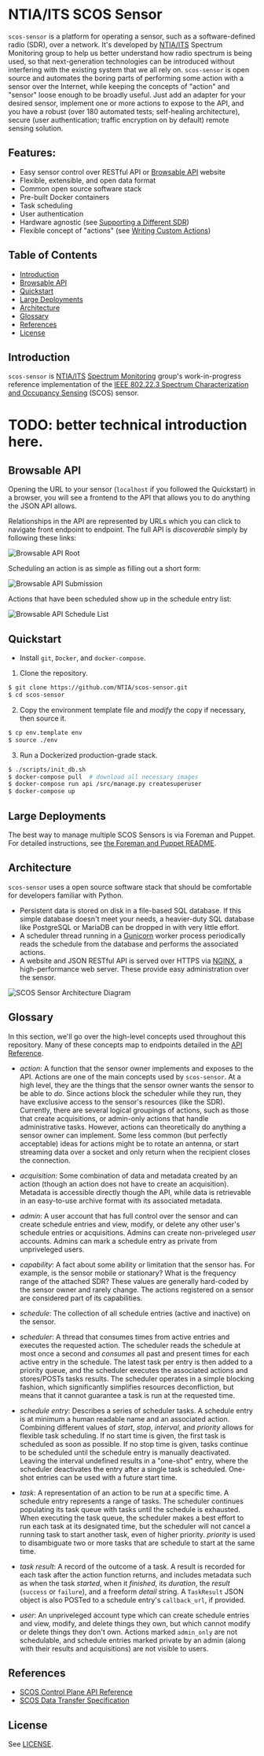 NTIA/ITS SCOS Sensor
====================

`scos-sensor` is a platform for operating a sensor, such as a software-defined
radio (SDR), over a network. It's developed by [NTIA/ITS] Spectrum Monitoring
group to help us better understand how radio spectrum is being used, so that
next-generation technologies can be introduced without interfering with the
existing system that we all rely on. `scos-sensor` is open source and automates
the boring parts of performing some action with a sensor over the Internet,
while keeping the concepts of "action" and "sensor" loose enough to be broadly
useful. Just add an adapter for your desired sensor, implement one or more
actions to expose to the API, and you have a robust (over 180 automated tests;
self-healing architecture), secure (user authentication; traffic encryption on
by default) remote sensing solution.


## Features:

 - Easy sensor control over RESTful API or [Browsable API](#browsable-api) website
 - Flexible, extensible, and open data format
 - Common open source software stack
 - Pre-built Docker containers
 - Task scheduling
 - User authentication
 - Hardware agnostic (see [Supporting a Different
   SDR](DEVELOPING.md#supporting-a-different-sdr))
 - Flexible concept of "actions" (see [Writing Custom
   Actions](DEVELOPING.md#writing-custom-actions))


[NTIA/ITS]: https://its.bldrdoc.gov/


Table of Contents
-----------------

 - [Introduction](#introduction)
 - [Browsable API](#browsable-api)
 - [Quickstart](#quickstart)
 - [Large Deployments](#large-deployments)
 - [Architecture](#architecture)
 - [Glossary](#glossary)
 - [References](#references)
 - [License](#license)


Introduction
------------

`scos-sensor` is [NTIA/ITS] [Spectrum Monitoring] group's work-in-progress
reference implementation of the [IEEE 802.22.3 Spectrum Characterization and
Occupancy Sensing][ieee-link] (SCOS) sensor.

# TODO: better technical introduction here.


[NTIA/ITS]: https://its.bldrdoc.gov/
[Spectrum Monitoring]: https://www.its.bldrdoc.gov/programs/cac/spectrum-monitoring.aspx
[ieee-link]: http://www.ieee802.org/22/P802_22_3_PAR_Detail_Approved.pdf


Browsable API
-------------

Opening the URL to your sensor (`localhost` if you followed the Quickstart) in
a browser, you will see a frontend to the API that allows you to do anything
the JSON API allows.

Relationships in the API are represented by URLs which you can click to
navigate front endpoint to endpoint. The full API is _discoverable_ simply by
following these links:

![Browsable API Root](/docs/img/browsable_api_root.png?raw=true)

Scheduling an action is as simple as filling out a short form:

![Browsable API Submission](/docs/img/browsable_api_submit.png?raw=true)

Actions that have been scheduled show up in the schedule entry list:

![Browsable API Schedule List](/docs/img/browsable_api_schedule_list.png?raw=true)


Quickstart
----------

 - Install `git`, `Docker`, and `docker-compose`.

1) Clone the repository.

```bash
$ git clone https://github.com/NTIA/scos-sensor.git
$ cd scos-sensor
```

2) Copy the environment template file and *modify* the copy if necessary, then
source it.

```bash
$ cp env.template env
$ source ./env
```

3) Run a Dockerized production-grade stack.

```bash
$ ./scripts/init_db.sh
$ docker-compose pull  # download all necessary images
$ docker-compose run api /src/manage.py createsuperuser
$ docker-compose up
```


Large Deployments
-----------------

The best way to manage multiple SCOS Sensors is via Foreman and Puppet. For
detailed instructions, see [the Foreman and Puppet
README](puppet/README.md).


Architecture
------------

`scos-sensor` uses a open source software stack that should be comfortable for
developers familiar with Python.

 - Persistent data is stored on disk in a file-based SQL database. If this
   simple database doesn't meet your needs, a heavier-duty SQL database like
   PostgreSQL or MariaDB can be dropped in with very little effort.
 - A scheduler thread running in a [Gunicorn] worker process periodically reads
   the schedule from the database and performs the associated actions.
 - A website and JSON RESTful API is served over HTTPS via [NGINX], a
   high-performance web server. These provide easy administration over the
   sensor.


![SCOS Sensor Architecture Diagram](/docs/img/architecture_diagram.png?raw=true)

[Gunicorn]: http://gunicorn.org/
[NGINX]: https://www.nginx.com/


Glossary
--------

In this section, we'll go over the high-level concepts used throughout this
repository. Many of these concepts map to endpoints detailed in the [API
Reference](#api-reference).

 - *action*: A function that the sensor owner implements and exposes to the
   API. Actions are one of the main concepts used by `scos-sensor`. At a high
   level, they are the things that the sensor owner wants the sensor to be able
   to *do*. Since actions block the scheduler while they run, they have
   exclusive access to the sensor's resources (like the SDR). Currently, there
   are several logical groupings of actions, such as those that create
   acquisitions, or admin-only actions that handle administrative tasks.
   However, actions can theoretically do anything a sensor owner can implement.
   Some less common (but perfectly acceptable) ideas for actions might be to
   rotate an antenna, or start streaming data over a socket and only return
   when the recipient closes the connection.

 - *acquisition*: Some combination of data and metadata created by an action
   (though an action does not have to create an acquisition). Metadata is
   accessible directly though the API, while data is retrievable in an
   easy-to-use archive format with its associated metadata.

 - *admin*: A user account that has full control over the sensor and can create
   schedule entries and view, modify, or delete any other user's schedule
   entries or acquisitions. Admins can create non-priveleged *user* accounts.
   Admins can mark a schedule entry as private from unpriveleged users.

 - *capability*: A fact about some ability or limitation that the sensor has.
   For example, is the sensor mobile or stationary? What is the frequency range
   of the attached SDR? These values are generally hard-coded by the sensor
   owner and rarely change. The actions registered on a sensor are considered
   part of its capabilities.

 - *schedule*: The collection of all schedule entries (active and inactive) on
   the sensor.

 - *scheduler*: A thread that consumes times from active entries and executes
   the requested action. The scheduler reads the schedule at most once a second
   and *consumes* all past and present times for each active entry in the
   schedule. The latest task per entry is then added to a priority queue, and
   the scheduler executes the associated actions and stores/POSTs tasks
   results. The scheduler operates in a simple blocking fashion, which
   significantly simplifies resources deconfliction, but means that it cannot
   guarantee a task is run at the requested time.

 - *schedule entry*: Describes a series of scheduler tasks. A schedule entry is
   at minimum a human readable name and an associated action. Combining
   different values of *start*, *stop*, *interval*, and *priority* allows for
   flexible task scheduling. If no start time is given, the first task is
   scheduled as soon as possible. If no stop time is given, tasks continue to
   be scheduled until the schedule entry is manually deactivated. Leaving the
   interval undefined results in a "one-shot" entry, where the scheduler
   deactivates the entry after a single task is scheduled. One-shot entries can
   be used with a future start time.

 - *task*: A representation of an action to be run at a specific time. A
   schedule entry represents a range of tasks. The scheduler continues
   populating its task queue with tasks until the schedule is exhausted. When
   executing the task queue, the scheduler makes a best effort to run each task
   at its designated time, but the scheduler will not cancel a running task to
   start another task, even of higher priority. *priority* is used to
   disambiguate two or more tasks that are schedule to start at the same time.

 - *task result*: A record of the outcome of a task. A result is recorded for
   each task after the action function returns, and includes metadata such as
   when the task *started*, when it *finished*, its *duration*, the *result*
   (`success` or `failure`), and a freeform *detail* string. A `TaskResult`
   JSON object is also POSTed to a schedule entry's `callback_url`, if
   provided.

 - *user*: An unpriveleged account type which can create schedule entries and
   view, modify, and delete things they own, but which cannot modify or delete
   things they don't own. Actions marked `admin_only` are not schedulable, and
   schedule entries marked private by an admin (along with their results and
   acquisitions) are not visible to users.


References
----------

 - [SCOS Control Plane API Reference](https://ntia.github.io/scos-sensor/)
 - [SCOS Data Transfer Specification](https://github.com/NTIA/SCOS-Transfer-Spec)


License
-------

See [LICENSE](LICENSE.md).
